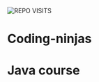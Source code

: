 ![REPO VISITS](https://hits.seeyoufarm.com/api/count/incr/badge.svg?url=https://github.com/Nitin-GH/Coding-ninjas&count_bg=%23007bff&title_bg=%23808080&icon=&icon_color=%23FFFFFF&title=REPO%20VISITS&edge_flat=false)
# Coding-ninjas
# Java course
